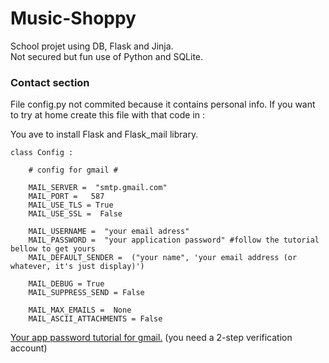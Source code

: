 # Music-Shoppy
School projet using DB, Flask and Jinja.<br>
Not secured but fun use of Python and SQLite.

### Contact section
File config.py not commited because it contains personal info.
If you want to try at home create this file with that code in :

You ave to install Flask and Flask_mail library.

    class Config :
    
        # config for gmail #

        MAIL_SERVER =  "smtp.gmail.com"
        MAIL_PORT =   587
        MAIL_USE_TLS = True  
        MAIL_USE_SSL =  False

        MAIL_USERNAME =  "your email adress"
        MAIL_PASSWORD =  "your application password" #follow the tutorial bellow to get yours
        MAIL_DEFAULT_SENDER =  ("your name", 'your email address (or whatever, it's just display)')

        MAIL_DEBUG = True
        MAIL_SUPPRESS_SEND = False

        MAIL_MAX_EMAILS =  None
        MAIL_ASCII_ATTACHMENTS = False

[Your app password tutorial for gmail.](https://support.google.com/mail/answer/185833?hl=en) (you need a 2-step verification account)
